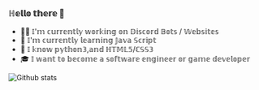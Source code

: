 ### ℍ𝕖𝕝𝕝𝕠 𝕥𝕙𝕖𝕣𝕖 👋
- 👨‍💻 𝕀'𝕞 𝕔𝕦𝕣𝕣𝕖𝕟𝕥𝕝𝕪 𝕨𝕠𝕣𝕜𝕚𝕟𝕘 𝕠𝕟 𝔻𝕚𝕤𝕔𝕠𝕣𝕕 𝔹𝕠𝕥𝕤 / 𝕎𝕖𝕓𝕤𝕚𝕥𝕖𝕤
- 📝 𝕀'𝕞 𝕔𝕦𝕣𝕣𝕖𝕟𝕥𝕝𝕪 𝕝𝕖𝕒𝕣𝕟𝕚𝕟𝕘 𝕁𝕒𝕧𝕒 𝕊𝕔𝕣𝕚𝕡𝕥
- 🥸 𝕀 𝕜𝕟𝕠𝕨 𝕡𝕪𝕥𝕙𝕠𝕟𝟛,𝕒𝕟𝕕 ℍ𝕋𝕄𝕃𝟝/ℂ𝕊𝕊𝟛
- 🎓 𝕀 𝕨𝕒𝕟𝕥 𝕥𝕠 𝕓𝕖𝕔𝕠𝕞𝕖 𝕒 𝕤𝕠𝕗𝕥𝕨𝕒𝕣𝕖 𝕖𝕟𝕘𝕚𝕟𝕖𝕖𝕣 𝕠𝕣 𝕘𝕒𝕞𝕖 𝕕𝕖𝕧𝕖𝕝𝕠𝕡𝕖𝕣


![Github stats](https://github-readme-stats.vercel.app/api?username=Dolsity)
